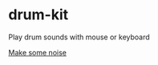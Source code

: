 # drum-kit
Play drum sounds with mouse or keyboard

[Make some noise](https://jackieallam.github.io/drum-kit/)
